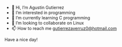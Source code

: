- 👋 Hi, I’m Agustin Gutierrez
- 👀 I’m interested in programming
- 🌱 I’m currently learning C programming
- 💞️ I’m looking to collaborate on Linux
- 📫 How to reach me gutierrezaverruz0@hotmail.com

Have a nice day!
<br>
<img height="0" src="https://github.com/AgustinGutierrez0/AgustinGutierrez0/blob/main/contributions.svg"/>
<br>
<!---
AgustinGutierrez0/AgustinGutierrez0 is a ✨ special ✨ repository because its `README.md` (this file) appears on your GitHub profile.
You can click the Preview link to take a look at your changes.
--->
